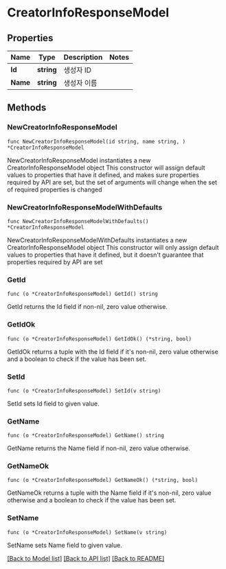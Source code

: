 # CreatorInfoResponseModel

## Properties

Name | Type | Description | Notes
------------ | ------------- | ------------- | -------------
**Id** | **string** | 생성자 ID | 
**Name** | **string** | 생성자 이름 | 

## Methods

### NewCreatorInfoResponseModel

`func NewCreatorInfoResponseModel(id string, name string, ) *CreatorInfoResponseModel`

NewCreatorInfoResponseModel instantiates a new CreatorInfoResponseModel object
This constructor will assign default values to properties that have it defined,
and makes sure properties required by API are set, but the set of arguments
will change when the set of required properties is changed

### NewCreatorInfoResponseModelWithDefaults

`func NewCreatorInfoResponseModelWithDefaults() *CreatorInfoResponseModel`

NewCreatorInfoResponseModelWithDefaults instantiates a new CreatorInfoResponseModel object
This constructor will only assign default values to properties that have it defined,
but it doesn't guarantee that properties required by API are set

### GetId

`func (o *CreatorInfoResponseModel) GetId() string`

GetId returns the Id field if non-nil, zero value otherwise.

### GetIdOk

`func (o *CreatorInfoResponseModel) GetIdOk() (*string, bool)`

GetIdOk returns a tuple with the Id field if it's non-nil, zero value otherwise
and a boolean to check if the value has been set.

### SetId

`func (o *CreatorInfoResponseModel) SetId(v string)`

SetId sets Id field to given value.


### GetName

`func (o *CreatorInfoResponseModel) GetName() string`

GetName returns the Name field if non-nil, zero value otherwise.

### GetNameOk

`func (o *CreatorInfoResponseModel) GetNameOk() (*string, bool)`

GetNameOk returns a tuple with the Name field if it's non-nil, zero value otherwise
and a boolean to check if the value has been set.

### SetName

`func (o *CreatorInfoResponseModel) SetName(v string)`

SetName sets Name field to given value.



[[Back to Model list]](../README.md#documentation-for-models) [[Back to API list]](../README.md#documentation-for-api-endpoints) [[Back to README]](../README.md)


